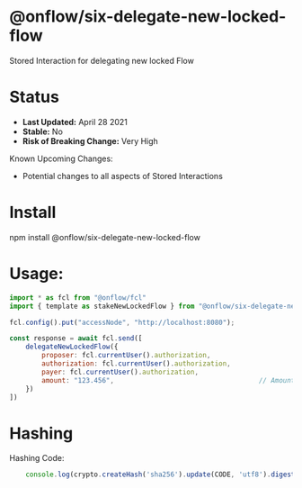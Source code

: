 # @onflow/six-delegate-new-locked-flow

Stored Interaction for delegating new locked Flow

# Status

- **Last Updated:** April 28 2021
- **Stable:** No
- **Risk of Breaking Change:** Very High

Known Upcoming Changes:

- Potential changes to all aspects of Stored Interactions

# Install

npm install @onflow/six-delegate-new-locked-flow

# Usage:

```javascript
import * as fcl from "@onflow/fcl"
import { template as stakeNewLockedFlow } from "@onflow/six-delegate-new-locked-flow"

fcl.config().put("accessNode", "http://localhost:8080");

const response = await fcl.send([
    delegateNewLockedFlow({
        proposer: fcl.currentUser().authorization,
        authorization: fcl.currentUser().authorization,     
        payer: fcl.currentUser().authorization,             
        amount: "123.456",                                    // Amount as a String representing a Cadence UFix64
    })
])

```

# Hashing

Hashing Code:
```javascript
    console.log(crypto.createHash('sha256').update(CODE, 'utf8').digest('hex'))
```